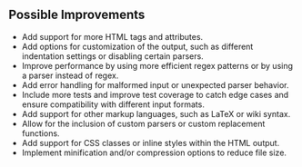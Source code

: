 ## Possible Improvements

- Add support for more HTML tags and attributes.
- Add options for customization of the output, such as different indentation settings or disabling certain parsers.
- Improve performance by using more efficient regex patterns or by using a parser instead of regex.
- Add error handling for malformed input or unexpected parser behavior.
- Include more tests and improve test coverage to catch edge cases and ensure compatibility with different input formats.
- Add support for other markup languages, such as LaTeX or wiki syntax.
- Allow for the inclusion of custom parsers or custom replacement functions.
- Add support for CSS classes or inline styles within the HTML output.
- Implement minification and/or compression options to reduce file size.